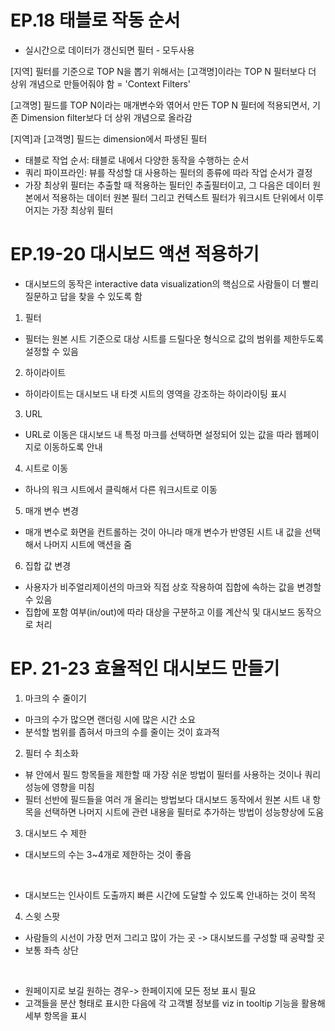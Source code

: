 # EP.18 태블로 작동 순서 

- 실시간으로 데이터가 갱신되면 필터 - 모두사용

[지역] 필터를 기준으로 TOP N을 뽑기 위해서는 [고객명]이라는 TOP N 필터보다 더 상위 개념으로 만들어줘야 함 = 'Context Filters'

[고객명] 필드를 TOP N이라는 매개변수와 엮어서 만든 TOP N 필터에 적용되면서, 기존 Dimension filter보다 더 상위 개념으로 올라감

[지역]과 [고객명] 필드는 dimension에서 파생된 필터

- 태블로 작업 순서: 태블로 내에서 다양한 동작을 수행하는 순서
- 쿼리 파이프라인: 뷰를 작성할 대 사용하는 필터의 종류에 따라 작업 순서가 결정
- 가장 최상위 필터는 추출할 때 적용하는 필터인 추출필터이고, 그 다음은 데이터 원본에서 적용하는 데이터 원본 필터 그리고 컨텍스트 필터가 워크시트 단위에서 이루어지는 가장 최상위 필터


# EP.19-20 대시보드 액션 적용하기
- 대시보드의 동작은 interactive data visualization의 핵심으로 사람들이 더 빨리 질문하고 답을 찾을 수 있도록 함

1. 필터
- 필터는 원본 시트 기준으로 대상 시트를 드릴다운 형식으로 값의 범위를 제한두도록 설정할 수 있음

2. 하이라이트
- 하이라이트는 대시보드 내 타겟 시트의 영역을 강조하는 하이라이팅 표시

3. URL
- URL로 이동은 대시보드 내 특정 마크를 선택하면 설정되어 있는 값을 따라 웹페이지로 이동하도록 안내

4. 시트로 이동
- 하나의 워크 시트에서 클릭해서 다른 워크시트로 이동

5. 매개 변수 변경
- 매개 변수로 화면을 컨트롤하는 것이 아니라 매개 변수가 반영된 시트 내 값을 선택해서 나머지 시트에 액션을 줌

6. 집합 값 변경
- 사용자가 비주얼리제이션의 마크와 직접 상호 작용하여 집합에 속하는 값을 변경할 수 있음
- 집합에 포함 여부(in/out)에 따라 대상을 구분하고 이를 계산식 및 대시보드 동작으로 처리

# EP. 21-23 효율적인 대시보드 만들기

1. 마크의 수 줄이기
- 마크의 수가 많으면 랜더링 시에 많은 시간 소요
- 분석할 범위를 좁혀서 마크의 수를 줄이는 것이 효과적

2. 필터 수 최소화
- 뷰 안에서 필드 항목들을 제한할 때 가장 쉬운 방법이 필터를 사용하는 것이나 쿼리 성능에 영향을 미침
- 필터 선반에 필드들을 여러 개 올리는 방법보다 대시보드 동작에서 원본 시트 내 항목을 선택하면 나머지 시트에 관련 내용을 필터로 추가하는 방법이 성능향상에 도움

3. 대시보드 수 제한
- 대시보드의 수는 3~4개로 제한하는 것이 좋음

<BR>

- 대시보드는 인사이트 도출까지 빠른 시간에 도달할 수 있도록 안내하는 것이 목적

4. 스윗 스팟
- 사람들의 시선이 가장 먼저 그리고 많이 가는 곳
-> 대시보드를 구성할 때 공략할 곳
- 보통 좌측 상단


<br>

- 원페이지로 보길 원하는 경우-> 한페이지에 모든 정보 표시 필요
- 고객들을 분산 형태로 표시한 다음에 각 고객별 정보를 viz in tooltip 기능을 활용해 세부 항목을 표시 


